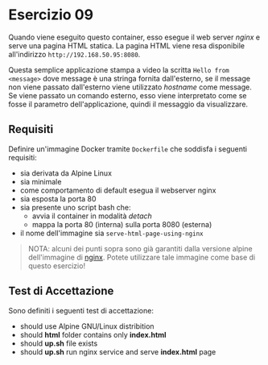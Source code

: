 # Esercizio 09
Quando viene eseguito questo container, esso esegue il web server _nginx_ e serve una pagina HTML statica. La pagina HTML viene resa disponibile all'indirizzo ```http://192.168.50.95:8080```.

Questa semplice applicazione stampa a video la scritta ```Hello from <message>``` dove message è una stringa fornita dall'esterno, se il message non viene passato dall'esterno viene utilizzato _hostname_ come message.
Se viene passato un comando esterno, esso viene interpretato come se fosse il parametro dell'applicazione, quindi il messaggio da visualizzare.

## Requisiti
Definire un'immagine Docker tramite ```Dockerfile``` che soddisfa i seguenti requisiti:
- sia derivata da Alpine Linux
- sia minimale
- come comportamento di default esegua il webserver nginx
- sia esposta la porta 80
- sia presente uno script bash che:
  - avvia il container in modalità _detach_
  - mappa la porta 80 (interna) sulla porta 8080 (esterna)
- il nome dell'immagine sia ```serve-html-page-using-nginx```

> NOTA: alcuni dei punti sopra sono già garantiti dalla versione alpine dell'immagine di [nginx](https://hub.docker.com/_/nginx). Potete utilizzare tale immagine come base di questo esercizio!

## Test di Accettazione
Sono definiti i seguenti test di accettazione:
- should use Alpine GNU/Linux distribition
- should **html** folder contains only **index.html**
- should **up.sh** file exists
- should **up.sh** run nginx service and serve **index.html** page
